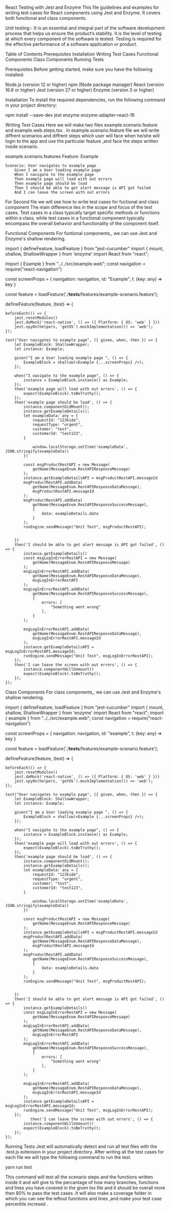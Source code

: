 React Testing with Jest and Enzyme
This file guidelines and examples for writing test cases for React components using Jest and Enzyme. It covers both functional and class components.

Unit testing:-
It is an essential and integral part of the software development process that helps us ensure the product’s stability. It is the level of testing at which every component of the software is tested. Testing is required for the effective performance of a software application or product.

Table of Contents
Prerequisites
Installation
Writing Test Cases
Functional Components
Class Components
Running Tests

Prerequisites
Before getting started, make sure you have the following installed:

Node.js (version 12 or higher)
npm (Node package manager)
React (version 16.8 or higher)
Jest (version 27 or higher)
Enzyme (version 3 or higher)

Installation
To install the required dependencies, run the following command in your project directory:

npm install --save-dev jest enzyme enzyme-adapter-react-16

Writing Test Cases
Here we will make two files example.scenario.feature and example.web.steps.tsx .
In example.scenario.feature file we will write diffrent scenarios and diffrent steps which user will face when he/she will login to the app and use the particular feature ,and face the steps written inside scenario.

example.scenario.features
Feature: Example

    Scenario: User navigates to example page
        Given I am a User loading example page
        When I navigate to the example page
        Then example page will load with out errors
        Then example page should be load
        Then I should be able to get alert message is API got failed
        And I can leave the screen with out errors

For Second file we will see how to write test cases for fuctional and class component
The main difference lies in the scope and focus of the test cases. Test cases in a class typically target specific methods or functions within a class, while test cases in a functional component typically encompass the overall behavior and functionality of the component itself.

Functional Components
For funtional components,, we can use Jest and Enzyme's shallow rendering.

import { defineFeature, loadFeature } from "jest-cucumber"
import { mount, shallow, ShallowWrapper } from 'enzyme'
import React from "react";

import { Example } from "../../src/example.web";
const navigation = require("react-navigation")

const screenProps = {
navigation: navigation,
id: "Example",
t: (key: any) => key
}

const feature = loadFeature('./**tests**/features/example-scenario.feature');

defineFeature(feature, (test) => {

    beforeEach(() => {
        jest.resetModules()
        jest.doMock('react-native', () => ({ Platform: { OS: 'web' } }))
        jest.spyOn(helpers, 'getOS').mockImplementation(() => 'web');
    });

    test("User navigates to example page", ({ given, when, then }) => {
        let ExampleBlock: ShallowWrapper;
        let instance: Example;

        given("I am a User loading example page ", () => {
            ExampleBlock = shallow(<Example {...screenProps} />);
        });

        when("I navigate to the example page", () => {
            instance = ExampleBlock.instance() as Example;
        });
        then('example page will load with out errors', () => {
            expect(ExampleBlock).toBeTruthy();
        });
        then('example page should be load', () => {
            instance.componentDidMount();
            instance.getExampleDetails();
            let exampleData: any = {
                requestId: "123kide",
                requestType: "urgent",
                customer: "test",
                customerId: "test123",
            }

                window.localStorage.setItem('exampleData', JSON.stringify(exampleData))
            })

            const msgProductRestAPI = new Message(
                getName(MessageEnum.RestAPIResponceMessage)
            );
            instance.getExampleDetailsAPI = msgProductRestAPI.messageId
            msgProductRestAPI.addData(
                getName(MessageEnum.RestAPIResponceDataMessage),
                msgProductRestAPI.messageId
            );
            msgProductRestAPI.addData(
                getName(MessageEnum.RestAPIResponceSuccessMessage),
                {
                    data: exampleDetails.data
                }
            );
            runEngine.sendMessage("Unit Test", msgProductRestAPI);


        })
        then('I should be able to get alert message is API got failed', () => {
            instance.getExampleDetails()
            const msgLogInErrorRestAPI = new Message(
                getName(MessageEnum.RestAPIResponceMessage)
            );
            msgLogInErrorRestAPI.addData(
                getName(MessageEnum.RestAPIResponceDataMessage),
                msgLogInErrorRestAPI
            );
            msgLogInErrorRestAPI.addData(
                getName(MessageEnum.RestAPIResponceSuccessMessage),
                {
                    errors: [
                        "Something went wrong"
                    ],
                }
            );

            msgLogInErrorRestAPI.addData(
                getName(MessageEnum.RestAPIResponceDataMessage),
                msgLogInErrorRestAPI.messageId
            );
            instance.getExampleDetailsAPI = msgLogInErrorRestAPI.messageId;
            runEngine.sendMessage("Unit Test", msgLogInErrorRestAPI);
        });
        then('I can leave the screen with out errors', () => {
            instance.componentWillUnmount()
            expect(ExampleBlock).toBeTruthy();
        });
    });

Class Components
For class components,, we can use Jest and Enzyme's shallow rendering.

import { defineFeature, loadFeature } from "jest-cucumber"
import { mount, shallow, ShallowWrapper } from 'enzyme'
import React from "react";
import { example } from "../../src/example.web";
const navigation = require("react-navigation")

const screenProps = {
navigation: navigation,
id: "example",
t: (key: any) => key
}

const feature = loadFeature('./**tests**/features/example-scenario.feature');

defineFeature(feature, (test) => {

    beforeEach(() => {
        jest.resetModules()
        jest.doMock('react-native', () => ({ Platform: { OS: 'web' } }))
        jest.spyOn(helpers, 'getOS').mockImplementation(() => 'web');
    });

    test("User navigates to example page", ({ given, when, then }) => {
        let ExampleBlock: ShallowWrapper;
        let instance: Example;

        given("I am a User loading example page ", () => {
            ExampleBlock = shallow(<Example {...screenProps} />);
        });

        when("I navigate to the example page", () => {
            instance = ExampleBlock.instance() as Example;
        });
        then('example page will load with out errors', () => {
            expect(ExampleBlock).toBeTruthy();
        });
        then('example page should be load', () => {
            instance.componentDidMount();
            instance.getExampleDetails();
            let exampleData: any = {
                requestId: "123kide",
                requestType: "urgent",
                customer: "test",
                customerId: "test123",
            }

                window.localStorage.setItem('exampleData', JSON.stringify(exampleData))
            })

            const msgProductRestAPI = new Message(
                getName(MessageEnum.RestAPIResponceMessage)
            );
            instance.getExampleDetailsAPI = msgProductRestAPI.messageId
            msgProductRestAPI.addData(
                getName(MessageEnum.RestAPIResponceDataMessage),
                msgProductRestAPI.messageId
            );
            msgProductRestAPI.addData(
                getName(MessageEnum.RestAPIResponceSuccessMessage),
                {
                    data: exampleDetails.data
                }
            );
            runEngine.sendMessage("Unit Test", msgProductRestAPI);


        })
        then('I should be able to get alert message is API got failed', () => {
            instance.getExampleDetails()
            const msgLogInErrorRestAPI = new Message(
                getName(MessageEnum.RestAPIResponceMessage)
            );
            msgLogInErrorRestAPI.addData(
                getName(MessageEnum.RestAPIResponceDataMessage),
                msgLogInErrorRestAPI
            );
            msgLogInErrorRestAPI.addData(
                getName(MessageEnum.RestAPIResponceSuccessMessage),
                {
                    errors: [
                        "Something went wrong"
                    ],
                }
            );

            msgLogInErrorRestAPI.addData(
                getName(MessageEnum.RestAPIResponceDataMessage),
                msgLogInErrorRestAPI.messageId
            );
            instance.getExampleDetailsAPI = msgLogInErrorRestAPI.messageId;
            runEngine.sendMessage("Unit Test", msgLogInErrorRestAPI);
        });
               then('I can leave the screen with out errors', () => {
            instance.componentWillUnmount()
            expect(ExampleBlock).toBeTruthy();
        });
    });

Running Tests
Jest will automatically detect and run all test files with the .test.js extension in your project directory.
After writing all the test cases for each file we will type the following command to run the test.

yarn run test

This command will test all the scenario steps and the functions written inside it and will give to the percantage of how many branches, functions and lines you have covered in the given tsx file and it should be overall more then 80% to pass the test cases .It will also make a coverage folder in which you can see the leftout functions and lines ,and make your test case percentile incresed .
